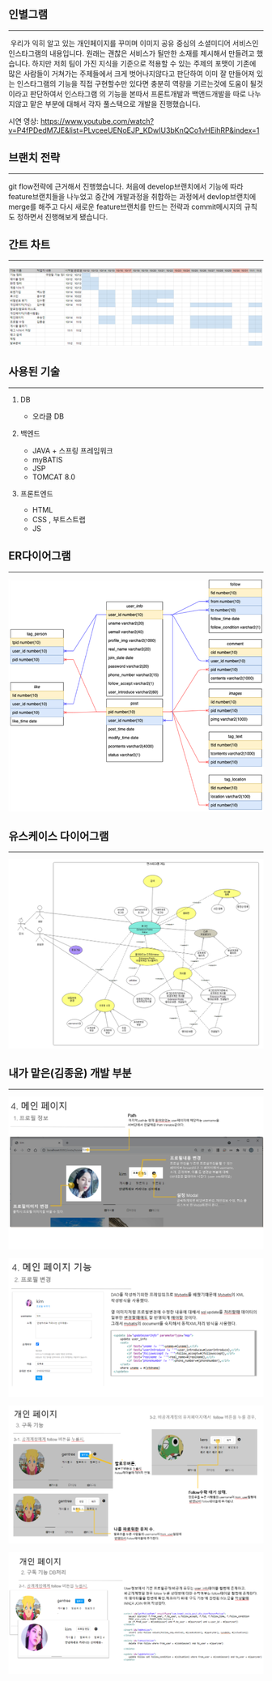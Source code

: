 ## 인별그램

---

​	우리가 익히 알고 있는 개인페이지를 꾸미며 이미지 공유 중심의 소셜미디어 서비스인 인스타그램의 내용입니다.                                                                           원래는 괜찮은 서비스가 될만한 소재를 제시해서 만들려고 했습니다. 하지만 저희 팀이 가진 지식을 기준으로 적용할 수 있는 주제의 포맷이 기존에 많은 사람들이 거쳐가는 주제들에서 크게 벗어나지않다고 판단하여 이미 잘 만들어져 있는 인스타그램의 기능을 직접 구현할수만 있다면 충분히 역량을 기르는것에 도움이 될것이라고 판단하여서 인스타그램 의 기능을 본따서 프론트개발과 백앤드개발을 따로 나누지않고 맡은 부분에 대해서 각자 풀스택으로 개발을  진행했습니다.

시연 영상:  https://www.youtube.com/watch?v=P4fPDedM7JE&list=PLvceeUENoEJP_KDwIU3bKnQCo1vHEihRP&index=1



## 브랜치 전략

----

git flow전략에 근거해서 진행했습니다. 처음에 develop브랜치에서 기능에 따라 feature브랜치들을 나누었고 중간에 개발과정을 취합하는 과정에서 devlop브랜치에 merge를 해주고 다시 새로운 feature브랜치를 만드는 전략과 commit메시지의 규칙도 정하면서 진행해보게 됐습니다. 



## 간트 차트

--------

![image-20211231223718706](./images/gantt.png)



## 사용된 기술

----

1. DB
   + 오라클 DB
2. 백엔드 
   + JAVA + 스프링 프레임워크
   + myBATIS
   + JSP
   + TOMCAT 8.0

3. 프론트엔드
   + HTML
   + CSS , 부트스트랩
   + JS





## ER다이어그램

----

![image-20220101172318568](./images/erdiagram.png) 





## 유스케이스 다이어그램

---

![image-20220101172308101](./images/usecasediagram.png)





## 내가 맡은(김종윤) 개발 부분

---

![image-20220101172528828](./images/1_profile.png)

![image-20220106061902933](./images/2_profile.png)

![image-20220106061128654](./images/3_subscribe.png)

 ![image-20220106062031046](./images/4_subscribe.png) 




